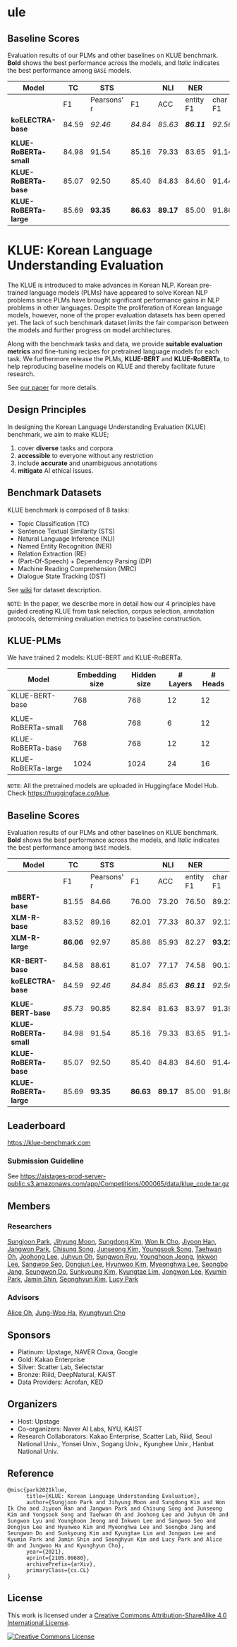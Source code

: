 # ule

## Baseline Scores

Evaluation results of our PLMs and other baselines on KLUE benchmark. **Bold** shows the best performance across the models, and _Italic_ indicates the best performance among `BASE` models.


| Model                    | TC    | STS   |       | NLI   | NER    |        | RE         |       | DP    |       | MRC   |       | DST   |       |
|--------------------------|-------|-------|-------|-------|--------|--------|------------|-------|-------|-------|-------|-------|-------|-------|
|                          | F1    | Pearsons' r | F1    | ACC   | entity F1 | char F1 | F1 | AUPRC | UAS   | LAS   | EM    | ROUGE |
| **koELECTRA-base** | 84.59 | _92.46_ | _84.84_ | _85.63_ | **_86.11_** | _92.56_ | 62.85 | 58.94 | 92.90 | 87.77 | 59.82 | 66.05 | 41.58 | 89.60 |
||
| **KLUE-RoBERTa-small** | 84.98 | 91.54 | 85.16 | 79.33 | 83.65 | 91.14 | 60.89 | 58.96 | 90.04 | 88.14 | 57.32 | 62.70 | 46.62 | 91.44 |
| **KLUE-RoBERTa-base** | 85.07 | 92.50 | 85.40 | 84.83 | 84.60 | 91.44 | _67.65_ | _68.55_ | _93.04_ | _88.32_ | _68.67_ | _73.98_ | _47.49_ | _91.64_ | 
| **KLUE-RoBERTa-large** | 85.69 | **93.35** | **86.63** | **89.17** | 85.00 | 91.86 | **71.13** | **72.98** | **93.48** | 88.36 | **75.58** | **80.59** | **50.22** | **92.23** |



# KLUE: Korean Language Understanding Evaluation

The KLUE is introduced to make advances in Korean NLP. Korean pre-trained language models (PLMs) have appeared to solve Korean NLP problems since PLMs have brought significant performance gains in NLP problems in other languages. Despite the proliferation of Korean language models, however, none of the proper evaluation datasets has been opened yet. The lack of such benchmark dataset limits the fair comparison between the models and further progress on model architectures.

Along with the benchmark tasks and data, we provide **suitable evaluation metrics** and fine-tuning recipes for pretrained language models for each task. We furthermore release the PLMs, **KLUE-BERT** and **KLUE-RoBERTa**, to help reproducing baseline models on KLUE and thereby facilitate future research.

See [our paper](https://arxiv.org/pdf/2105.09680.pdf) for more details.


## Design Principles
In designing the Korean Language Understanding Evaluation (KLUE) benchmark, we aim to make KLUE;

1. cover **diverse** tasks and corpora
2. **accessible** to everyone without any restriction
3. include **accurate** and unambiguous annotations
4. **mitigate** AI ethical issues.


## Benchmark Datasets
KLUE benchmark is composed of 8 tasks:
- Topic Classification (TC)
- Sentence Textual Similarity (STS)
- Natural Language Inference (NLI)
- Named Entity Recognition (NER)
- Relation Extraction (RE)
- (Part-Of-Speech) + Dependency Parsing (DP)
- Machine Reading Comprehension (MRC)
- Dialogue State Tracking (DST)

See [wiki](https://github.com/KLUE-benchmark/KLUE/wiki) for dataset description. <br>

`NOTE`: In the paper, we describe more in detail how our 4 principles have guided creating KLUE from task selection, corpus selection, annotation protocols, determining evaluation metrics to baseline construction.


## KLUE-PLMs
We have trained 2 models: KLUE-BERT and KLUE-RoBERTa. <br>

| Model                | Embedding size | Hidden size | # Layers | # Heads |
|----------------------|----------------|-------------|----------|---------|
| KLUE-BERT-base            | 768            | 768         | 12       | 12      |
|                           |                |             |          |         |
| KLUE-RoBERTa-small        | 768            | 768         | 6        | 12      |
| KLUE-RoBERTa-base         | 768            | 768         | 12       | 12      |
| KLUE-RoBERTa-large        | 1024           | 1024        | 24       | 16      |

`NOTE`:  All the pretrained models are uploaded in Huggingface Model Hub. Check https://huggingface.co/klue.

## Baseline Scores

Evaluation results of our PLMs and other baselines on KLUE benchmark. **Bold** shows the best performance across the models, and _Italic_ indicates the best performance among `BASE` models.


| Model                    | TC    | STS   |       | NLI   | NER    |        | RE         |       | DP    |       | MRC   |       | DST   |       |
|--------------------------|-------|-------|-------|-------|--------|--------|------------|-------|-------|-------|-------|-------|-------|-------|
|                          | F1    | Pearsons' r | F1    | ACC   | entity F1 | char F1 | F1 | AUPRC | UAS   | LAS   | EM    | ROUGE | JGA   | Slot F1    |
| **mBERT-base** | 81.55 | 84.66 | 76.00 | 73.20 | 76.50 | 89.23 | 57.88 | 53.82 | 90.30 | 86.66 | 44.66 | 55.92 | 35.46 | 88.63 |
| **XLM-R-base**  | 83.52 | 89.16 | 82.01 | 77.33 | 80.37 | 92.12 | 57.46 | 54.98 | 89.20 | 87.69 | 27.48 | 53.93 | 39.82 | 89.61 |
| **XLM-R-large** | **86.06** | 92.97 | 85.86 | 85.93 | 82.27 | **93.22** | 58.39 | 61.15 | 92.71 | **88.70** | 35.99 | 66.77 | 41.20 | 89.80 |
||
| **KR-BERT-base**  | 84.58 | 88.61 | 81.07 | 77.17 | 74.58 | 90.13 | 62.74 | 60.94 | 89.92 | 87.48 | 48.28 | 58.54 | 45.33 | 90.70 |
| **koELECTRA-base** | 84.59 | _92.46_ | _84.84_ | _85.63_ | **_86.11_** | _92.56_ | 62.85 | 58.94 | 92.90 | 87.77 | 59.82 | 66.05 | 41.58 | 89.60 |
||
| **KLUE-BERT-base** | _85.73_ | 90.85 | 82.84 | 81.63 | 83.97 | 91.39 | 66.44 | 66.17 | 89.96 | 88.05 | 62.32 | 68.51 | 46.64 | 91.61 |
| **KLUE-RoBERTa-small** | 84.98 | 91.54 | 85.16 | 79.33 | 83.65 | 91.14 | 60.89 | 58.96 | 90.04 | 88.14 | 57.32 | 62.70 | 46.62 | 91.44 |
| **KLUE-RoBERTa-base** | 85.07 | 92.50 | 85.40 | 84.83 | 84.60 | 91.44 | _67.65_ | _68.55_ | _93.04_ | _88.32_ | _68.67_ | _73.98_ | _47.49_ | _91.64_ | 
| **KLUE-RoBERTa-large** | 85.69 | **93.35** | **86.63** | **89.17** | 85.00 | 91.86 | **71.13** | **72.98** | **93.48** | 88.36 | **75.58** | **80.59** | **50.22** | **92.23** |


## Leaderboard
https://klue-benchmark.com

### Submission Guideline
See https://aistages-prod-server-public.s3.amazonaws.com/app/Competitions/000065/data/klue_code.tar.gz 

## Members
### Researchers
[Sungjoon Park](https://github.com/SungjoonPark), [Jihyung Moon](https://github.com/inmoonlight), [Sungdong Kim](https://github.com/DSKSD), [Won Ik Cho](https://github.com/warnikchow), [Jiyoon Han](https://github.com/hanjiyoon01), [Jangwon Park](https://github.com/monologg), [Chisung Song](https://github.com/daydrill), [Junseong Kim](https://github.com/codertimo), [Youngsook Song](https://github.com/songys), [Taehwan Oh](https://github.com/Donquixohtae), [Joohong Lee](https://github.com/roomylee), [Juhyun Oh](https://github.com/juhyunohh), [Sungwon Ryu](https://github.com/Lyusungwon), [Younghoon Jeong](https://github.com/boychaboy), [Inkwon Lee](https://github.com/inkoon), [Sangwoo Seo](https://github.com/SeoSangwoo), [Dongjun Lee](https://github.com/DongJunLee), [Hyunwoo Kim](https://github.com/skywalker023), [Myeonghwa Lee](https://github.com/myeonghwa-lee), [Seongbo Jang](https://github.com/sb-jang), [Seungwon Do](https://github.com/dodoseung), [Sunkyoung Kim](https://github.com/Sunkyoung), [Kyungtae Lim](https://github.com/jujbob), [Jongwon Lee](https://github.com/jongwon-jay-lee), [Kyumin Park](https://github.com/Kyumin-Park), [Jamin Shin](https://github.com/jshin49), [Seonghyun Kim](https://github.com/MrBananaHuman), [Lucy Park](https://github.com/e9t)

### Advisors
[Alice Oh](https://github.com/aliceoh9), [Jung-Woo Ha](https://github.com/Jungwoo-ha), [Kyunghyun Cho](https://github.com/kyunghyuncho)

## Sponsors
- Platinum: Upstage, NAVER Clova, Google
- Gold: Kakao Enterprise
- Silver: Scatter Lab, Selectstar
- Bronze: Riiid, DeepNatural, KAIST
- Data Providers: Acrofan, KED

## Organizers
- Host: Upstage
- Co-organizers: Naver AI Labs, NYU, KAIST
- Research Collaborators: Kakao Enterprise, Scatter Lab, Riiid, Seoul National Univ., Yonsei Univ., Sogang Univ., Kyunghee Univ., Hanbat National Univ.

## Reference

```
@misc{park2021klue,
      title={KLUE: Korean Language Understanding Evaluation},
      author={Sungjoon Park and Jihyung Moon and Sungdong Kim and Won Ik Cho and Jiyoon Han and Jangwon Park and Chisung Song and Junseong Kim and Yongsook Song and Taehwan Oh and Joohong Lee and Juhyun Oh and Sungwon Lyu and Younghoon Jeong and Inkwon Lee and Sangwoo Seo and Dongjun Lee and Hyunwoo Kim and Myeonghwa Lee and Seongbo Jang and Seungwon Do and Sunkyoung Kim and Kyungtae Lim and Jongwon Lee and Kyumin Park and Jamin Shin and Seonghyun Kim and Lucy Park and Alice Oh and Jungwoo Ha and Kyunghyun Cho},
      year={2021},
      eprint={2105.09680},
      archivePrefix={arXiv},
      primaryClass={cs.CL}
}
```

## License

This work is licensed under a <a rel="license" href="http://creativecommons.org/licenses/by-sa/4.0/">Creative Commons Attribution-ShareAlike 4.0 International License</a>.

<a rel="license" href="http://creativecommons.org/licenses/by-sa/4.0/"><img alt="Creative Commons License" style="border-width:0" src="https://i.creativecommons.org/l/by-sa/4.0/88x31.png" /></a><br />

